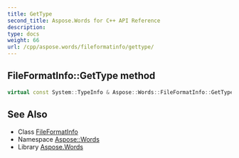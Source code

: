 ```yaml
---
title: GetType
second_title: Aspose.Words for C++ API Reference
description: 
type: docs
weight: 66
url: /cpp/aspose.words/fileformatinfo/gettype/
---
```

## FileFormatInfo::GetType method




```cpp
virtual const System::TypeInfo & Aspose::Words::FileFormatInfo::GetType() const override
```

## See Also

* Class [FileFormatInfo](../)
* Namespace [Aspose::Words](../../)
* Library [Aspose.Words](../../../)
